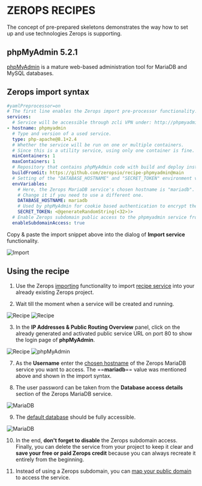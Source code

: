 # ZEROPS RECIPES

The concept of pre-prepared skeletons demonstrates the way how to set up and use technologies Zerops is supporting.

## phpMyAdmin 5.2.1

[phpMyAdmin](https://github.com/phpmyadmin/phpmyadmin) is a mature web-based administration tool for MariaDB and MySQL databases.

## Zerops import syntax

```yaml
#yamlPreprocessor=on
# The first line enables the Zerops import pre-processor functionality.
services:
  # Service will be accessible through zcli VPN under: http://phpmyadmin
- hostname: phpmyadmin
  # Type and version of a used service.
  type: php-apache@8.1+2.4
  # Whether the service will be run on one or multiple containers.
  # Since this is a utility service, using only one container is fine.
  minContainers: 1
  maxContainers: 1
  # Repository that contains phpMyAdmin code with build and deploy instructions.
  buildFromGit: https://github.com/zeropsio/recipe-phpmyadmin@main
  # Setting of the "DATABASE_HOSTNAME" and "SECRET_TOKEN" environment variables.
  envVariables:
    # Here, the Zerops MariaDB service's chosen hostname is "mariadb".
    # Change it if you need to use a different one.
    DATABASE_HOSTNAME: mariadb
    # Used by phpMyAdmin for cookie based authentication to encrypt the cookie.
    SECRET_TOKEN: <@generateRandomString(<32>)>
  # Enable Zerops subdomain public access to the phpmyadmin service from Internet.
  enableSubdomainAccess: true
```

Copy & paste the import snippet above into the dialog of **Import service** functionality.

![Import](./images/Zerops-Import-Services-Dialog.png "Import Service Dialog")

## Using the recipe

1. Use the Zerops [importing](https://docs.zerops.io/documentation/export-import/project-service-export-import.html#how-to-export-import-a-project) functionality to import [recipe service](#zerops-import-syntax) into your already existing Zerops project.

2. Wait till the moment when a service will be created and running.

![Recipe](./images/Zerops-Services-Initialization.png "Initialization")
![Recipe](./images/Zerops-Services-Done.png "Done")

3. In the **IP Addresses & Public Routing Overview** panel, click on the already generated and activated public service URL on port 80 to show the login page of **phpMyAdmin**.

![Recipe](./images/Zerops-Service-Subdomain-URL.png "Subdomain Access")
![phpMyAdmin](./images/Welcome-Page-phpMyAdmin.png "Welcome page of phpMyAdmin")

7. As the **Username** enter the [chosen hostname](https://docs.zerops.io/documentation/services/databases/mariadb.html#hostname-and-ports) of the Zerops MariaDB service you want to access. The ==**mariadb**== value was mentioned above and shown in the import syntax.

8. The user password can be taken from the **Database access details** section of the Zerops MariaDB service.

![MariaDB](./images/Databse-Access-Details.png "Database Access Details")

9. The [default database](https://docs.zerops.io/documentation/services/databases/mariadb.html#default-mariadb-database) should be fully accessible.

![MariaDB](./images/MariaDB-Databases.png "Databases")

10. In the end, **don't forget to disable** the Zerops subdomain access. Finally, you can delete the service from your project to keep it clear and **save your free or paid Zerops credit** because you can always recreate it entirely from the beginning.

11. Instead of using a Zerops subdomain, you can [map your public domain](http://docs.zerops.io/documentation/routing/using-your-domain.html) to access the service.
